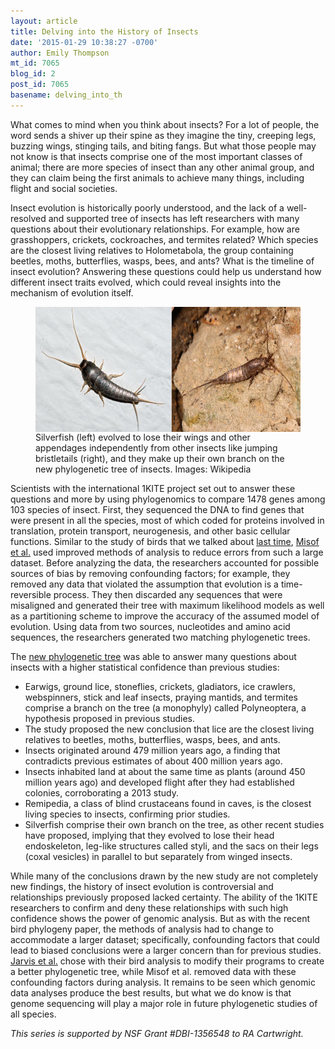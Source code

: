 ```yaml
---
layout: article
title: Delving into the History of Insects
date: '2015-01-29 10:38:27 -0700'
author: Emily Thompson
mt_id: 7065
blog_id: 2
post_id: 7065
basename: delving_into_th
---
```

What comes to mind when you think about insects? For a lot of people, the word sends a shiver up their spine as they imagine the tiny, creeping legs, buzzing wings, stinging tails, and biting fangs. But what those people may not know is that insects comprise one of the most important classes of animal; there are more species of insect than any other animal group, and they can claim being the first animals to achieve many things, including flight and social societies.

Insect evolution is historically poorly understood, and the lack of a well-resolved and supported tree of insects has left researchers with many questions about their evolutionary relationships. For example, how are grasshoppers, crickets, cockroaches, and termites related? Which species are the closest living relatives to Holometabola, the group containing beetles, moths, butterflies, wasps, bees, and ants? What is the timeline of insect evolution? Answering these questions could help us understand how different insect traits evolved, which could reveal insights into the mechanism of evolution itself. 

<figure>
<img src="/uploads/2015/bugs-page-001.jpg" alt="" width="500" height="200" style="float:right;" />
<figcaption markdown="span">
Silverfish (left) evolved to lose their wings and other appendages independently from other insects like jumping bristletails (right), and they make up their own branch on the new phylogenetic tree of insects.  
Images: Wikipedia

</figcaption>
</figure>

Scientists with the international 1KITE project set out to answer these questions and more by using phylogenomics to compare 1478 genes among 103 species of insect.  First, they sequenced the DNA to find genes that were present in all the species, most of which coded for proteins involved in translation, protein transport, neurogenesis, and other basic cellular functions. Similar to the study of birds that we talked about [last time](http://pandasthumb.org/archives/2015/01/phylogenomics-r.html), [Misof et al.](http://www.sciencemag.org/content/346/6210/763) used improved methods of analysis to reduce errors from such a large dataset. Before analyzing the data, the researchers accounted for possible sources of bias by removing confounding factors; for example, they removed any data that violated the assumption that evolution is a time-reversible process. They then discarded any sequences that were misaligned and generated their tree with maximum likelihood models as well as a partitioning scheme to improve the accuracy of the assumed model of evolution. Using data from two sources, nucleotides and amino acid sequences, the researchers generated two matching phylogenetic trees.

The [new phylogenetic tree](http://pandasthumb.org/archives/2015/01/29/insect%20tree.jpg) was able to answer many questions about insects with a higher statistical confidence than previous studies:



* Earwigs, ground lice, stoneflies, crickets, gladiators, ice crawlers, webspinners, stick and leaf insects, praying mantids, and termites comprise a branch on the tree (a monophyly) called Polyneoptera, a hypothesis proposed in previous studies.
*  The study proposed the new conclusion that lice are the closest living relatives to beetles, moths, butterflies, wasps, bees, and ants.
* Insects originated around 479 million years ago, a finding that contradicts previous estimates of about 400 million years ago.
* Insects inhabited land at about the same time as plants (around 450 million years ago) and developed flight after they had established colonies, corroborating a 2013 study.
* Remipedia, a class of blind crustaceans found in caves, is the closest living species to insects, confirming prior studies.
* Silverfish comprise their own branch on the tree, as other recent studies have proposed, implying that they evolved to lose their head endoskeleton, leg-like structures called styli, and the sacs on their legs (coxal vesicles) in parallel to but separately from winged insects.


While many of the conclusions drawn by the new study are not completely new findings, the history of insect evolution is controversial and relationships previously proposed lacked certainty. The ability of the 1KITE researchers to confirm and deny these relationships with such high confidence shows the power of genomic analysis. But as with the recent bird phylogeny paper, the methods of analysis had to change to accommodate a larger dataset; specifically, confounding factors that could lead to biased conclusions were a larger concern than for previous studies. [Jarvis et al.](http://www.sciencemag.org/content/346/6215/1320.full) chose with their bird analysis to modify their programs to create a better phylogenetic tree, while Misof et al. removed data with these confounding factors during analysis. It remains to be seen which genomic data analyses produce the best results, but what we do know is that genome sequencing will play a major role in future phylogenetic studies of all species. 

_This series is supported by NSF Grant #DBI-1356548 to RA Cartwright._
